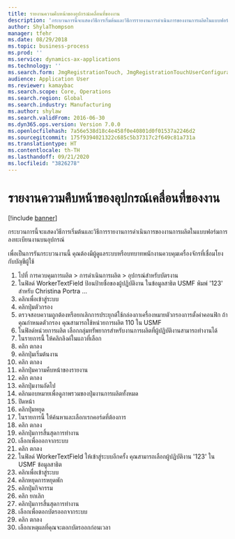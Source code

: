 ```yaml
---
title: รายงานความคืบหน้าของอุปกรณ์เคลื่อนที่ของงาน
description: 'กระบวนการนี้จะแสดงวิธีการเริ่มต้นและวิธีการรายงานการดำเนินการของงานการผลิตในแบบฟอร์มการลงทะเบียนงานบนอุปกรณ์ '
author: ShylaThompson
manager: tfehr
ms.date: 08/29/2018
ms.topic: business-process
ms.prod: ''
ms.service: dynamics-ax-applications
ms.technology: ''
ms.search.form: JmgRegistrationTouch, JmgRegistrationTouchUserConfiguration, JmgRegistrationTouchStart, JmgRegistrationTouchReportFeedback, JmgRegistrationTouchAssignedJobs, JmgRegistrationTouchBreak, JmgRegistrationTouchLeave, JmgRegistrationTouchIndirectActivity, JmgDialogForm, JmgRegistrationTouchReportProgress, JmgFeedbackWizard, JmgJobBundleProdFeedback
audience: Application User
ms.reviewer: kamaybac
ms.search.scope: Core, Operations
ms.search.region: Global
ms.search.industry: Manufacturing
ms.author: shylaw
ms.search.validFrom: 2016-06-30
ms.dyn365.ops.version: Version 7.0.0
ms.openlocfilehash: 7a56e538d18c4e458f0e40801d0f01537a2246d2
ms.sourcegitcommit: 175f9394021322c685c5b37317c2f649c81a731a
ms.translationtype: HT
ms.contentlocale: th-TH
ms.lasthandoff: 09/21/2020
ms.locfileid: "3826278"
---
```

# <a name="report-progress-on-a-mobile-job-device"></a>รายงานความคืบหน้าของอุปกรณ์เคลื่อนที่ของงาน

[!include [banner](../../includes/banner.md)]

กระบวนการนี้จะแสดงวิธีการเริ่มต้นและวิธีการรายงานการดำเนินการของงานการผลิตในแบบฟอร์มการลงทะเบียนงานบนอุปกรณ์ 



เพื่อเป็นการรันกระบวนงานนี้ คุณต้องมีผู้ดูแลระบบหรือบทบาทพนักงานควบคุมเครื่องจักรที่เชื่อมโยงกับบัญชีผู้ใช้

1. ไปที่ การควบคุมการผลิต > การดำเนินการผลิต > อุปกรณ์สำหรับบัตรงาน
2. ในฟิลด์ WorkerTextField ป้อนป้ายชื่อของผู้ปฏิบัติงาน  ในข้อมูลสาธิต USMF พิมพ์ '123' สำหรับ Christina Portra ...
3. คลิกเพื่อเข้าสู่ระบบ
4. คลิกปุ่มตัวกรอง
5. ตรวจสอบความถูกต้องหรือยกเลิกการประยุกต์ใช้กล่องกาเครื่องหมายตัวกรองการตั้งค่าคอนฟิก  ถ้าคุณกำหนดตัวกรอง คุณสามารถใช้หน่วยการผลิต 110 ใน USMF
6. ในฟิลด์หน่วยการผลิต เลือกกลุ่มทรัพยากรสำหรับงานการผลิตที่ผู้ปฏิบัติงานสามารถทำงานได้
7. ในรายการนี้ ให้คลิกลิงค์ในแถวที่เลือก
8. คลิก ตกลง
9. คลิกปุ่มเริ่มต้นงาน
10. คลิก ตกลง
11. คลิกปุ่มความคืบหน้าของรายงาน
12. คลิก ตกลง
13. คลิกปุ่มงานถัดไป
14. คลิกมอบหมายเพื่อดูภาพรวมของปุ่มงานการผลิตทั้งหมด
15. ปิดหน้า
16. คลิกปุ่มหยุด
17. ในรายการนี้ ให้ค้นหาและเลือกเรกคอร์ดที่ต้องการ
18. คลิก ตกลง
19. คลิกปุ่มการสิ้นสุดการทำงาน 
20. เลือกเพื่อออกจากระบบ
21. คลิก ตกลง
22. ในฟิลด์ WorkerTextField ให้เข้าสู่ระบบอีกครั้ง  คุณสามารถเลือกผู้ปฏิบัติงาน '123' ใน USMF ข้อมูลสาธิต
23. คลิกเพื่อเข้าสู่ระบบ
24. คลิกหยุดการหยุดพัก
25. คลิกปุ่มกิจกรรม 
26. คลิก ยกเลิก
27. คลิกปุ่มการสิ้นสุดการทำงาน 
28. เลือกเพื่อตอกบัตรออกจากระบบ
29. คลิก ตกลง
30. เลือกเหตุผลที่คุณจะตอกบัตรออกก่อนเวลา

